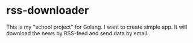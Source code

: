 # rss-downloader

This is my "school project" for Golang. I want to create simple app. It will download the news by RSS-feed and send data by email. 
